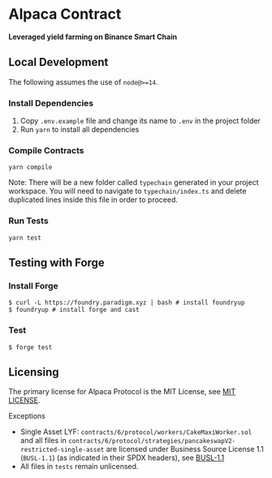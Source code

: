 # Alpaca Contract

**Leveraged yield farming on Binance Smart Chain**

## Local Development
The following assumes the use of `node@>=14`.  
### Install Dependencies
 1. Copy `.env.example` file and change its name to `.env` in the project folder
 2. Run `yarn` to install all dependencies
### Compile Contracts
`yarn compile`

Note: There will be a new folder called `typechain` generated in your project workspace. You will need to navigate to `typechain/index.ts` and delete duplicated lines inside this file in order to proceed.
### Run Tests
`yarn test`

## Testing with Forge
### Install Forge

```
$ curl -L https://foundry.paradigm.xyz | bash # install foundryup
$ foundryup # install forge and cast
```

### Test
```
$ forge test
```

## Licensing
The primary license for Alpaca Protocol is the MIT License, see [MIT LICENSE](https://github.com/alpaca-finance/bsc-alpaca-contract/blob/main/LICENSE).

Exceptions
- Single Asset LYF: `contracts/6/protocol/workers/CakeMaxiWorker.sol` and all files in `contracts/6/protocol/strategies/pancakeswapV2-restricted-single-asset` are licensed under Business Source License 1.1 (`BUSL-1.1`) (as indicated in their SPDX headers), see [BUSL-1.1](https://github.com/alpaca-finance/bsc-alpaca-contract/blob/main/LICENSE_BUSL-1.1)
- All files in `tests` remain unlicensed.